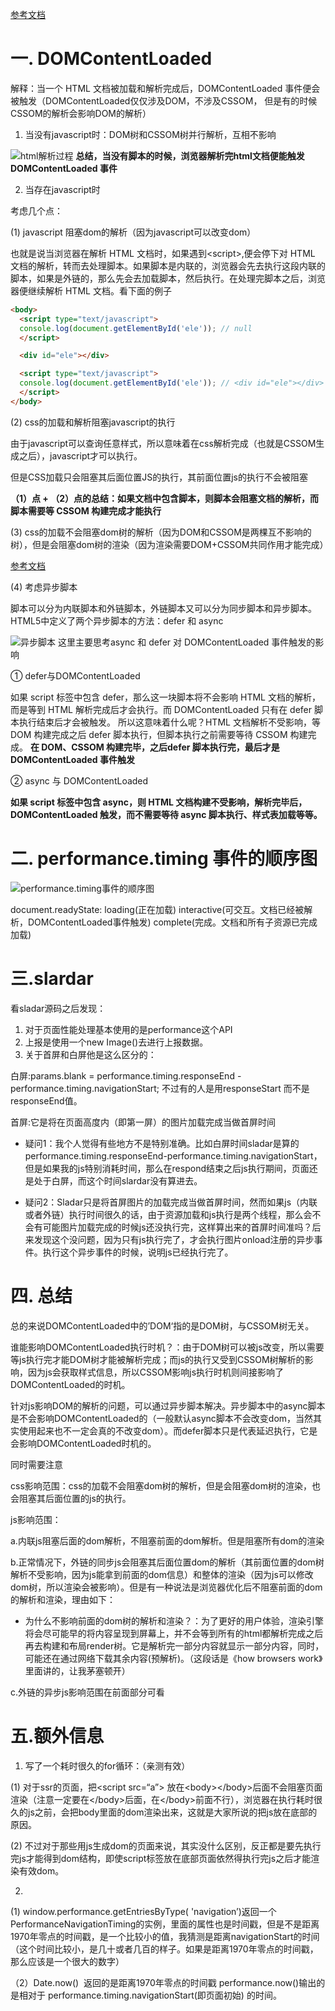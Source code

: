 <!--
 * @Description: 
 * @Author: yangxia
 * @Date: 2022-02-10 10:31:13
-->

[参考文档](https://zhuanlan.zhihu.com/p/25876048)

# 一. DOMContentLoaded

解释：当一个 HTML 文档被加载和解析完成后，DOMContentLoaded 事件便会被触发（DOMContentLoaded仅仅涉及DOM，不涉及CSSOM， 但是有的时候CSSOM的解析会影响DOM的解析）

1. 当没有javascript时：DOM树和CSSOM树并行解析，互相不影响

![html解析过程](../图片/html解析过程.png)
**总结，当没有脚本的时候，浏览器解析完html文档便能触发DOMContentLoaded 事件**

2. 当存在javascript时

考虑几个点：

(1) javascript 阻塞dom的解析（因为javascript可以改变dom）

也就是说当浏览器在解析 HTML 文档时，如果遇到\<script\>,便会停下对 HTML 文档的解析，转而去处理脚本。如果脚本是内联的，浏览器会先去执行这段内联的脚本，如果是外链的，那么先会去加载脚本，然后执行。在处理完脚本之后，浏览器便继续解析 HTML 文档。看下面的例子

``` html
<body>
  <script type="text/javascript">
  console.log(document.getElementById('ele')); // null
  </script>

  <div id="ele"></div>

  <script type="text/javascript">
  console.log(document.getElementById('ele')); // <div id="ele"></div>
  </script>
</body>
```

(2) css的加载和解析阻塞javascript的执行

由于javascript可以查询任意样式，所以意味着在css解析完成（也就是CSSOM生成之后），javascript才可以执行。

但是CSS加载只会阻塞其后面位置JS的执行，其前面位置js的执行不会被阻塞

**（1）点 + （2）点的总结：如果文档中包含脚本，则脚本会阻塞文档的解析，而脚本需要等 CSSOM 构建完成才能执行**

(3) css的加载不会阻塞dom树的解析（因为DOM和CSSOM是两棵互不影响的树），但是会阻塞dom树的渲染（因为渲染需要DOM+CSSOM共同作用才能完成）

[参考文档](https://segmentfault.com/a/1190000018130499)

(4) 考虑异步脚本

脚本可以分为内联脚本和外链脚本，外链脚本又可以分为同步脚本和异步脚本。HTML5中定义了两个异步脚本的方法：defer 和 async

![异步脚本](../图片/异步脚本.png)
这里主要思考async 和 defer 对 DOMContentLoaded 事件触发的影响

① defer与DOMContentLoaded

如果 script 标签中包含 defer，那么这一块脚本将不会影响 HTML 文档的解析，而是等到 HTML 解析完成后才会执行。而 DOMContentLoaded 只有在 defer 脚本执行结束后才会被触发。 所以这意味着什么呢？HTML 文档解析不受影响，等 DOM 构建完成之后 defer 脚本执行，但脚本执行之前需要等待 CSSOM 构建完成。
**在 DOM、CSSOM 构建完毕，之后defer 脚本执行完，最后才是DOMContentLoaded 事件触发**

② async 与 DOMContentLoaded

**如果 script 标签中包含 async，则 HTML 文档构建不受影响，解析完毕后，DOMContentLoaded 触发，而不需要等待 async 脚本执行、样式表加载等等。**

# 二. performance.timing 事件的顺序图
![performance.timing事件的顺序图](../图片/performance-timing事件的顺序图.png)


document.readyState:
loading(正在加载)
interactive(可交互。文档已经被解析，DOMContentLoaded事件触发)
complete(完成。文档和所有子资源已完成加载)

# 三.slardar

看sladar源码之后发现：

1. 对于页面性能处理基本使用的是performance这个API
2. 上报是使用一个new Image()去进行上报数据。
3. 关于首屏和白屏他是这么区分的：

白屏:params.blank = performance.timing.responseEnd - performance.timing.navigationStart; 不过有的人是用responseStart 而不是responseEnd值。

首屏:它是将在页面高度内（即第一屏）的图片加载完成当做首屏时间

- 疑问1：我个人觉得有些地方不是特别准确。比如白屏时间sladar是算的performance.timing.responseEnd-performance.timing.navigationStart，但是如果我的js特别消耗时间，那么在respond结束之后js执行期间，页面还是处于白屏，而这个时间slardar没有算进去。

- 疑问2：Sladar只是将首屏图片的加载完成当做首屏时间，然而如果js（内联或者外链）执行时间很久的话，由于资源加载和js执行是两个线程，那么会不会有可能图片加载完成的时候js还没执行完，这样算出来的首屏时间准吗？后来发现这个没问题，因为只有js执行完了，才会执行图片onload注册的异步事件。执行这个异步事件的时候，说明js已经执行完了。

# 四. 总结

总的来说DOMContentLoaded中的’DOM‘指的是DOM树，与CSSOM树无关。

谁能影响DOMContentLoaded执行时机？：由于DOM树可以被js改变，所以需要等js执行完才能DOM树才能被解析完成；而js的执行又受到CSSOM树解析的影响，因为js会获取样式信息，所以CSSOM影响js执行时机则间接影响了DOMContentLoaded的时机。

针对js影响DOM的解析的问题，可以通过异步脚本解决。异步脚本中的async脚本是不会影响DOMContentLoaded的（一般默认async脚本不会改变dom，当然其实使用起来也不一定会真的不改变dom）。而defer脚本只是代表延迟执行，它是会影响DOMContentLoaded时机的。

同时需要注意

css影响范围：css的加载不会阻塞dom树的解析，但是会阻塞dom树的渲染，也会阻塞其后面位置的js的执行。

js影响范围：

a.内联js阻塞后面的dom解析，不阻塞前面的dom解析。但是阻塞所有dom的渲染

b.正常情况下，外链的同步js会阻塞其后面位置dom的解析（其前面位置的dom树解析不受影响，因为js能拿到前面的dom信息）和整体的渲染（因为js可以修改dom树，所以渲染会被影响）。但是有一种说法是浏览器优化后不阻塞前面的dom的解析和渲染，理由如下：

- 为什么不影响前面的dom树的解析和渲染？：为了更好的用户体验，渲染引擎将会尽可能早的将内容呈现到屏幕上，并不会等到所有的html都解析完成之后再去构建和布局render树。它是解析完一部分内容就显示一部分内容，同时，可能还在通过网络下载其余内容(预解析)。（这段话是《how browsers work》里面讲的，让我茅塞顿开）

c.外链的异步js影响范围在前面部分可看

# 五.额外信息

1. 写了一个耗时很久的for循环：（亲测有效）

(1) 对于ssr的页面，把\<script src=“a”></script> 放在\<body\>\</body>后面不会阻塞页面渲染（注意一定要在\</body>后面，在\</body>前面不行），浏览器在执行耗时很久的js之前，会把body里面的dom渲染出来，这就是大家所说的把js放在底部的原因。

(2) 不过对于那些用js生成dom的页面来说，其实没什么区别，反正都是要先执行完js才能得到dom结构，即使script标签放在底部页面依然得执行完js之后才能渲染有效dom。

2. 
(1) window.performance.getEntriesByType( 'navigation’)返回一个PerformanceNavigationTiming的实例，里面的属性也是时间戳，但是不是距离1970年零点的时间戳，是一个比较小的值，我猜测是距离navigationStart的时间（这个时间比较小，是几十或者几百的样子。如果是距离1970年零点的时间戳，那么应该是一个很大的数字）

（2）Date.now()  返回的是距离1970年零点的时间戳
performance.now()输出的是相对于 performance.timing.navigationStart(即页面初始) 的时间。